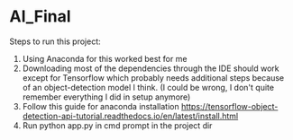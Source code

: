 # AI_Final
Steps to run this project:
1. Using Anaconda for this worked best for me
2. Downloading most of the dependencies through the IDE should work except for Tensorflow which probably needs
additional steps because of an object-detection model I think. (I could be wrong, I don't quite 
remember everything I did in setup anymore)
3. Follow this guide for anaconda installation https://tensorflow-object-detection-api-tutorial.readthedocs.io/en/latest/install.html
4. Run python app.py in cmd prompt in the project dir